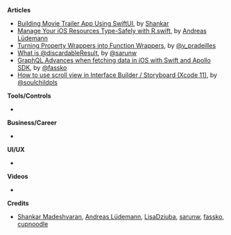 
**Articles**

* [Building Movie Trailer App Using SwiftUI](https://medium.com/flawless-app-stories/building-movie-trailer-app-using-swiftui-5d4dc5497462), by [Shankar](https://twitter.com/Shankar__am)
* [Manage Your iOS Resources Type-Safely with R.swift](https://andreaslydemann.com/manage-your-ios-resources-type-safely-with-r-swift/), by [Andreas Lüdemann](https://twitter.com/andreaslydemann)
* [Turning Property Wrappers into Function Wrappers](https://medium.com/flawless-app-stories/turning-property-wrappers-into-function-wrappers-2be3a49229f5), by [@v_pradeilles](https://twitter.com/v_pradeilles)
* [What is @discardableResult](https://sarunw.com/tips/what-is-discardableresult/), by [@sarunw](https://twitter.com/sarunw)
* [GraphQL Advances when fetching data in iOS with Swift and Apollo SDK](https://kristaps.me/graphql-advances-with-swift/), by [@fassko](https://twitter.com/fassko)
* [How to use scroll view in Interface Builder / Storyboard (Xcode 11)](https://fluffy.es/scrollview-storyboard-xcode-11/), by [@soulchildpls](https://twitter.com/soulchildpls)

**Tools/Controls**

* 

**Business/Career**

* 

**UI/UX**

* 

**Videos**

* 

**Credits**

* [Shankar Madeshvaran](https://github.com/shankarmadeshvaran), [Andreas Lüdemann](https://github.com/andreaslydemann), [LisaDziuba](https://github.com/lisadziuba), [sarunw](https://github.com/sarunw), [fassko](https://github.com/fassko), [cupnoodle](https://github.com/cupnoodle)
